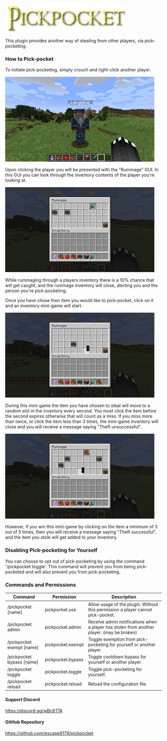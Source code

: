 ![Pickpocket logo](resources/pickpocket-logo.png)

This plugin provides another way of stealing from other players, via pick-pocketing.

### How to Pick-pocket
To initiate pick-pocketing, simply crouch and right-click another player.

![Pickpocket crouch](resources/pp-crouch.gif)

Upon clicking the player you will be presented with the "Rummage" GUI.
In this GUI you can look through the inventory contents of the player you're
looking at.

![Pickpocket rummage](resources/pp-rummage.gif)

While rummaging through a players inventory there is a 10% chance that
will get caught, and the rummage inventory will close, alerting you and
the person you're pick-pocketing.

Once you have chose then item you would like to pick-pocket, click on it
and an inventory mini-game will start.

![Pickpocket failure](resources/pp-failure.gif)

During this mini-game the item you have chosen to steal will move to a random
slot in the inventory every second. You must click the item before the second expires
otherwise that will count as a miss. If you miss more than twice, or click the item
less than 3 times, the mini-game inventory will close and you will receive a message
saying "Theft unsuccessful".

![Pickpocket success](resources/pp-success.gif)

However, if you win this mini-game by clicking on the item a minimum of 3 out
of 5 times, then you will receive a message saying "Theft successful", and the item
you stole will get added to your inventory.

### Disabling Pick-pocketing for Yourself
You can choose to opt out of pick-pocketing by using the command '/pickpocket toggle'.
This command will prevent you from being pick-pocketed and will also prevent you
from pick-pocketing.

### Commands and Permissions

|Command|Permission|Description|
|-------|----------|-----------|
|/pickpocket [name]|pickpocket.use|Allow usage of the plugin. Without this permission a player cannot pick-pocket.|
|/pickpocket admin|pickpocket.admin|Receive admin notifications when a player has stolen from another player. (may be broken)|
|/pickpocket exempt [name]|pickpocket.exempt|Toggle exemption from pick-pocketing for yourself or another player.|
|/pickpocket bypass [name]|pickpocket.bypass|Toggle cooldown bypass for yourself or another player.|
|/pickpocket toggle|pickpocket.toggle|Toggle pick-pocketing for yourself.|
|/pickpocket reload|pickpocket.reload|Reload the configuration file.|

#### Support Discord
https://discord.gg/wBc8T7A

#### GitHub Repository
https://github.com/escape9179/pickpocket
